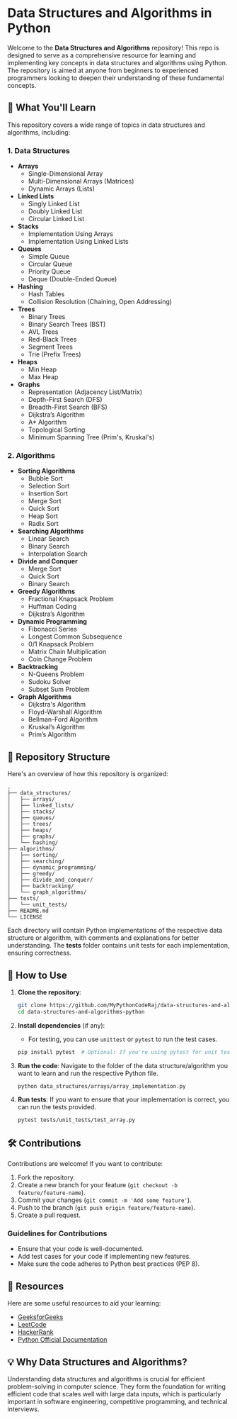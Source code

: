 # Data Structures and Algorithms in Python

Welcome to the **Data Structures and Algorithms** repository! This repo is designed to serve as a comprehensive resource for learning and implementing key concepts in data structures and algorithms using Python. The repository is aimed at anyone from beginners to experienced programmers looking to deepen their understanding of these fundamental concepts.

## 🧠 What You'll Learn

This repository covers a wide range of topics in data structures and algorithms, including:

### 1. **Data Structures**

- **Arrays**
  - Single-Dimensional Array
  - Multi-Dimensional Arrays (Matrices)
  - Dynamic Arrays (Lists)
- **Linked Lists**
  - Singly Linked List
  - Doubly Linked List
  - Circular Linked List
- **Stacks**
  - Implementation Using Arrays
  - Implementation Using Linked Lists
- **Queues**
  - Simple Queue
  - Circular Queue
  - Priority Queue
  - Deque (Double-Ended Queue)
- **Hashing**
  - Hash Tables
  - Collision Resolution (Chaining, Open Addressing)
- **Trees**
  - Binary Trees
  - Binary Search Trees (BST)
  - AVL Trees
  - Red-Black Trees
  - Segment Trees
  - Trie (Prefix Trees)
- **Heaps**
  - Min Heap
  - Max Heap
- **Graphs**
  - Representation (Adjacency List/Matrix)
  - Depth-First Search (DFS)
  - Breadth-First Search (BFS)
  - Dijkstra’s Algorithm
  - A\* Algorithm
  - Topological Sorting
  - Minimum Spanning Tree (Prim's, Kruskal's)

### 2. **Algorithms**

- **Sorting Algorithms**
  - Bubble Sort
  - Selection Sort
  - Insertion Sort
  - Merge Sort
  - Quick Sort
  - Heap Sort
  - Radix Sort
- **Searching Algorithms**
  - Linear Search
  - Binary Search
  - Interpolation Search
- **Divide and Conquer**
  - Merge Sort
  - Quick Sort
  - Binary Search
- **Greedy Algorithms**
  - Fractional Knapsack Problem
  - Huffman Coding
  - Dijkstra’s Algorithm
- **Dynamic Programming**
  - Fibonacci Series
  - Longest Common Subsequence
  - 0/1 Knapsack Problem
  - Matrix Chain Multiplication
  - Coin Change Problem
- **Backtracking**
  - N-Queens Problem
  - Sudoku Solver
  - Subset Sum Problem
- **Graph Algorithms**
  - Dijkstra's Algorithm
  - Floyd-Warshall Algorithm
  - Bellman-Ford Algorithm
  - Kruskal’s Algorithm
  - Prim’s Algorithm

## 📂 Repository Structure

Here's an overview of how this repository is organized:

```
.
├── data_structures/
│   ├── arrays/
│   ├── linked_lists/
│   ├── stacks/
│   ├── queues/
│   ├── trees/
│   ├── heaps/
│   ├── graphs/
│   └── hashing/
├── algorithms/
│   ├── sorting/
│   ├── searching/
│   ├── dynamic_programming/
│   ├── greedy/
│   ├── divide_and_conquer/
│   ├── backtracking/
│   └── graph_algorithms/
├── tests/
│   └── unit_tests/
├── README.md
└── LICENSE
```

Each directory will contain Python implementations of the respective data structure or algorithm, with comments and explanations for better understanding. The **tests** folder contains unit tests for each implementation, ensuring correctness.

## 🚀 How to Use

1. **Clone the repository**:

   ```bash
   git clone https://github.com/MyPythonCodeRaj/data-structures-and-algorithms-python.git
   cd data-structures-and-algorithms-python
   ```

2. **Install dependencies** (if any):

   - For testing, you can use `unittest` or `pytest` to run the test cases.

   ```bash
   pip install pytest  # Optional: If you're using pytest for unit testing
   ```

3. **Run the code**:
   Navigate to the folder of the data structure/algorithm you want to learn and run the respective Python file.

   ```bash
   python data_structures/arrays/array_implementation.py
   ```

4. **Run tests**:
   If you want to ensure that your implementation is correct, you can run the tests provided.
   ```bash
   pytest tests/unit_tests/test_array.py
   ```

## 🛠️ Contributions

Contributions are welcome! If you want to contribute:

1. Fork the repository.
2. Create a new branch for your feature (`git checkout -b feature/feature-name`).
3. Commit your changes (`git commit -m 'Add some feature'`).
4. Push to the branch (`git push origin feature/feature-name`).
5. Create a pull request.

### Guidelines for Contributions

- Ensure that your code is well-documented.
- Add test cases for your code if implementing new features.
- Make sure the code adheres to Python best practices (PEP 8).

## 📖 Resources

Here are some useful resources to aid your learning:

- [GeeksforGeeks](https://www.geeksforgeeks.org)
- [LeetCode](https://leetcode.com/)
- [HackerRank](https://www.hackerrank.com/domains/tutorials/10-days-of-algorithms)
- [Python Official Documentation](https://docs.python.org/3/)

## 💡 Why Data Structures and Algorithms?

Understanding data structures and algorithms is crucial for efficient problem-solving in computer science. They form the foundation for writing efficient code that scales well with large data inputs, which is particularly important in software engineering, competitive programming, and technical interviews.
